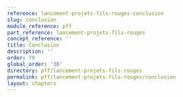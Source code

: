 ```yaml
---
reference: lancement-projets-fils-rouges-conclusion
slug: conclusion
module_reference: pff
part_reference: lancement-projets-fils-rouges
concept_reference: ''
title: Conclusion
description: ''
order: 79
global_order: '38'
directory: pff/lancement-projets-fils-rouges
permalink: pff/lancement-projets-fils-rouges/conclusion
layout: chapters
---
```

